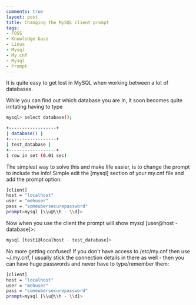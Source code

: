 ```yaml
---
comments: true
layout: post
title: Changing the MySQL client prompt
tags:
- FOSS
- Knowledge base
- Linux
- Mysql
- My.cnf
- Mysql
- Prompt
---
```


It is quite easy to get lost in MySQL when working between a lot of databases.

While you can find out which database you are in, it soon becomes quite irritating having to type

```bash
mysql> select database();

+------------------+
| database() |
+------------------+
| test_database |
+------------------+
1 row in set (0.01 sec)
```

The simplest way to solve this and make life easier, is to change the prompt to include the info!
Simple edit the [mysql] section of your my.cnf file and add the prompt option:

```bash
[client]
host = "localhost"
user = "mehuser"
pass = "someubersecurepassword"
prompt=mysql [\\u@\\h - \\d]>
```

Now when you use the client the prompt will show mysql [user@host - database]>:

```bash
mysql [test1@localhost - test_database]>
```

No more getting confused! If you don't have access to /etc/my.cnf then use ~/.my.cnf, I usually stick the connection details in there as well - then you can have huge passwords and never have to type/remember them:

```bash
[client]
host = "localhost"
user = "mehuser"
pass = "someubersecurepassword"
prompt=mysql [\\u@\\h - \\d]>
```
